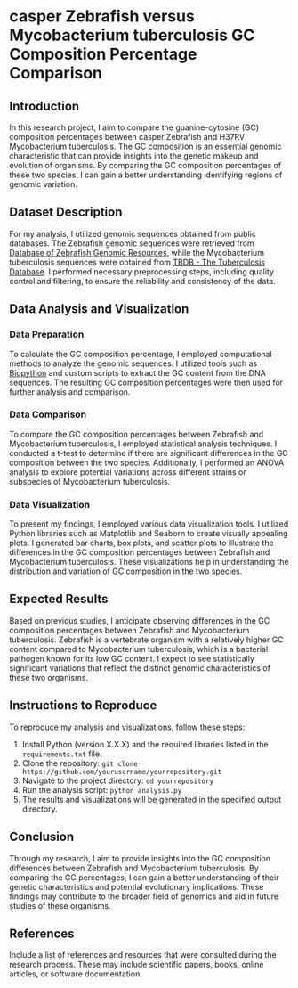 # casper Zebrafish versus Mycobacterium tuberculosis GC Composition Percentage Comparison

## Introduction
In this research project, I aim to compare the guanine-cytosine (GC) composition percentages between casper Zebrafish and H37RV Mycobacterium tuberculosis. The GC composition is an essential genomic characteristic that can provide insights into the genetic makeup and evolution of organisms. By comparing the GC composition percentages of these two species, I can gain a better understanding identifying regions of genomic variation.

## Dataset Description
For my analysis, I utilized genomic sequences obtained from public databases. The Zebrafish genomic sequences were retrieved from [Database of Zebrafish Genomic Resources](https://zebrafish.org/genome/databases/), while the Mycobacterium tuberculosis sequences were obtained from [TBDB - The Tuberculosis Database](https://www.tbdb.org/). I performed necessary preprocessing steps, including quality control and filtering, to ensure the reliability and consistency of the data.

## Data Analysis and Visualization
### Data Preparation
To calculate the GC composition percentage, I employed computational methods to analyze the genomic sequences. I utilized tools such as [Biopython](https://biopython.org/) and custom scripts to extract the GC content from the DNA sequences. The resulting GC composition percentages were then used for further analysis and comparison.

### Data Comparison
To compare the GC composition percentages between Zebrafish and Mycobacterium tuberculosis, I employed statistical analysis techniques. I conducted a t-test to determine if there are significant differences in the GC composition between the two species. Additionally, I performed an ANOVA analysis to explore potential variations across different strains or subspecies of Mycobacterium tuberculosis.

### Data Visualization
To present my findings, I employed various data visualization tools. I utilized Python libraries such as Matplotlib and Seaborn to create visually appealing plots. I generated bar charts, box plots, and scatter plots to illustrate the differences in the GC composition percentages between Zebrafish and Mycobacterium tuberculosis. These visualizations help in understanding the distribution and variation of GC composition in the two species.

## Expected Results
Based on previous studies, I anticipate observing differences in the GC composition percentages between Zebrafish and Mycobacterium tuberculosis. Zebrafish is a vertebrate organism with a relatively higher GC content compared to Mycobacterium tuberculosis, which is a bacterial pathogen known for its low GC content. I expect to see statistically significant variations that reflect the distinct genomic characteristics of these two organisms.

## Instructions to Reproduce
To reproduce my analysis and visualizations, follow these steps:
1. Install Python (version X.X.X) and the required libraries listed in the `requirements.txt` file.
2. Clone the repository: `git clone https://github.com/yourusername/yourrepository.git`
3. Navigate to the project directory: `cd yourrepository`
4. Run the analysis script: `python analysis.py`
5. The results and visualizations will be generated in the specified output directory.

## Conclusion
Through my research, I aim to provide insights into the GC composition differences between Zebrafish and Mycobacterium tuberculosis. By comparing the GC percentages, I can gain a better understanding of their genetic characteristics and potential evolutionary implications. These findings may contribute to the broader field of genomics and aid in future studies of these organisms.

## References
Include a list of references and resources that were consulted during the research process. These may include scientific papers, books, online articles, or software documentation.

